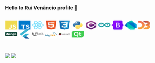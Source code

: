 ### Hello to Rui Venâncio profile 👋

<div>
  <a ref="https://github.com/ruivenancio">
  <!--  <img height="180em" src="https://github-readme-stats.vercel.app/api/top-langs/?username=ruivenancio&langs_count=16&layout=compact"/>-->
  
  <div style="display: inline_block">
    <br>
    <img align="center" alt="JS" height="30" width="40" src="https://github.com/devicons/devicon/blob/master/icons/javascript/javascript-plain.svg">
    <img align="center" alt="TS" height="30" width="40" src="https://github.com/devicons/devicon/blob/master/icons/typescript/typescript-plain.svg">
    <img align="center" alt="React" height="30" width="40" src="https://github.com/devicons/devicon/blob/master/icons/react/react-original.svg">
    <img align="center" alt="HTML" height="30" width="40" src="https://github.com/devicons/devicon/blob/master/icons/html5/html5-original.svg">
    <img align="center" alt="CSS" height="30" width="40" src="https://github.com/devicons/devicon/blob/master/icons/css3/css3-original.svg">
    <img align="center" alt="Python" height="30" width="40" src="https://github.com/devicons/devicon/blob/master/icons/python/python-original.svg">
    <img align="center" alt="C#" height="30" width="40" src="https://github.com/devicons/devicon/blob/master/icons/csharp/csharp-original.svg">
    <img align="center" alt="C#" height="30" width="40" src="https://github.com/devicons/devicon/blob/master/icons/arduino/arduino-original.svg">
    <img align="center" alt="C#" height="30" width="40" src="https://github.com/devicons/devicon/blob/master/icons/bootstrap/bootstrap-original.svg">
    <img align="center" alt="C#" height="30" width="40" src="https://github.com/devicons/devicon/blob/master/icons/dart/dart-original.svg">
    <img align="center" alt="C#" height="30" width="40" src="https://github.com/devicons/devicon/blob/master/icons/d3js/d3js-original.svg">
    <img align="center" alt="C#" height="30" width="40" src="https://github.com/devicons/devicon/blob/master/icons/django/django-original.svg">
    <img align="center" alt="C#" height="30" width="40" src="https://github.com/devicons/devicon/blob/master/icons/flutter/flutter-original.svg">
    <img align="center" alt="C#" height="30" width="40" src="https://github.com/devicons/devicon/blob/master/icons/flask/flask-original-wordmark.svg">
    <img align="center" alt="C#" height="30" width="40" src="https://github.com/devicons/devicon/blob/master/icons/mysql/mysql-original-wordmark.svg">
    <img align="center" alt="C#" height="30" width="40" src="https://github.com/devicons/devicon/blob/master/icons/raspberrypi/raspberrypi-original-wordmark.svg">
    <img align="center" alt="C#" height="30" width="40" src="https://github.com/devicons/devicon/blob/master/icons/qt/qt-original.svg">
  </div>

  ##
    
  <div style="display: inline_block">
    <br>
    <a href="https://www.instagram.com/rjrvenancio" target"_blank"><img align="center" src="https://img.shields.io/badge/Instagram-E4405F?style=for-the-badge&logo=instagram&logoColor=white"></a>
    <a href="https://www.linkedin.com/in/ruivenancio/" target"_blank"><img align="center" src="https://img.shields.io/badge/LinkedIn-0077B5?style=for-the-badge&logo=linkedin&logoColor=white"></a>
  </div>
    
</div>
  <!--
**ruivenancio/ruivenancio** is a ✨ _special_ ✨ repository because its `README.md` (this file) appears on your GitHub profile.

Here are some ideas to get you started:

- 🔭 I’m currently working on ...
- 🌱 I’m currently learning ...
- 👯 I’m looking to collaborate on ...
- 🤔 I’m looking for help with ...
- 💬 Ask me about ...
- 📫 How to reach me: ...
- 😄 Pronouns: ...
- ⚡ Fun fact: ...
-->
